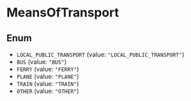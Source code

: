 # MeansOfTransport

## Enum

* `LOCAL_PUBLIC_TRANSPORT` (value: `"LOCAL_PUBLIC_TRANSPORT"`)
* `BUS` (value: `"BUS"`)
* `FERRY` (value: `"FERRY"`)
* `PLANE` (value: `"PLANE"`)
* `TRAIN` (value: `"TRAIN"`)
* `OTHER` (value: `"OTHER"`)
